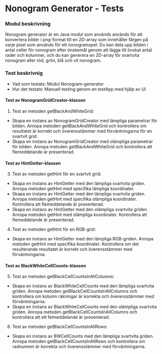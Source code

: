 # Nonogram Generator - Tests
### Modul beskrivning
Nonogram generator är en Java modul som används används för att konvertera bilder i png-format till en 2D-array som innehåller färgen på varje pixel som används för ett nonogramspel. Du kan dela upp bilden i antal celler för nonogram efter önskemål genom att lägga till önskat antal rader och kolumner, och du kan generera en 2D-array för svartvita nonogram eller röd, grön, blå och vit nonogram.

### Test beskrivnig
- Vad som testats: Modul Nonogram-generator
- Hur det testats: Manuell testing genom en testApp med hjälp av UI

#### Test av NonogramGridCreator-klassen
1. Test av metoden getBlackAndWhiteGrid:
- Skapa en instans av NonogramGridCreator med lämpliga parametrar för bilden.
  Anropa metoden getBlackAndWhiteGrid och kontrollera om resultatet är korrekt och överensstämmer med förväntningarna för en svartvit grid.
- Skapa en instans av NonogramGridCreator med olämpliga parametrar för bilden.
  Anropa metoden getBlackAndWhiteGrid och kontrollera att flemeddelande är presenterad.

#### Test av HintGetter-klassen
3. Test av metoden getHint för en svartvit grid:
- Skapa en instans av HintGetter med den lämpliga svartvita griden. Anropa metoden getHint med specifika lämpliga koordinater.
- Skapa en instans av HintGetter med den lämpliga svartvita griden. Anropa metoden getHint med specifika olämpliga koordinater.
Kontrollera att flemeddelande är presenterad.
- Skapa en instans av HintGetter med den olämpliga svartvita griden. Anropa metoden getHint med olämpliga koordinater.
Kontrollera att flemeddelande är presenterad.

4. Test av metoden getHint för en RGB-grid:
- Skapa en instans av HintGetter med den lämpliga RGB-griden. Anropa metoden getHint med specifika koordinater.
Kontrollera om det resulterande resultatet är korrekt och överensstämmer med förväntningarna.

#### Test av BlackWhiteCellCounts-klassen
5. Test av metoden getBlackCellCountsInAllColumns:
- Skapa en instans av BlackWhiteCellCounts med den lämpliga svartvita griden.
Anropa metoden getBlackCellCountsInAllColumns och kontrollera om kolumn räkningar är korrekta och överensstämmer med förväntningarna.
- Skapa en instans av BlackWhiteCellCounts med den olämpliga svartvita griden.
Anropa metoden getBlackCellCountsInAllColumns och kontrollera att ett felmeddelande är presenterad.

6. Test av metoden getBlackCellCountsInAllRows:
- Skapa en instans av BWCellCounts med den lämpliga svartvita griden.
Anropa metoden getBlackCellCountsInAllRows och kontrollera om radnumren är korrekta och överensstämmer med förväntningarna.
